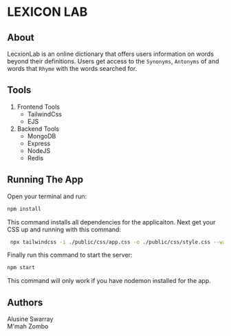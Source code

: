 # LEXICON LAB 

## About

LecxionLab is an online dictionary that offers users information on words beyond their definitions. Users get access to the `Synonyms`, `Antonyms` of and words that `Rhyme` with the words searched for.

## Tools

1. Frontend Tools
   - TailwindCss
   - EJS
2. Backend Tools
   - MongoDB
   - Express
   - NodeJS
   - Redis

## Running The App

Open your terminal and run:
``` bash
npm install
```

This command installs all dependencies for the applicaiton. Next get your CSS up and running with this command:

``` bash
 npx tailwindcss -i ./public/css/app.css -o ./public/css/style.css --watch
```

Finally run this command to start the server:

``` bash
npm start
```

This command will only work if you have nodemon installed for the app.


## Authors

Alusine Swarray <br>
M'mah Zombo